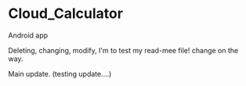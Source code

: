 # Cloud_Calculator
Android app
<p> Deleting, changing, modify, I'm to test my read-mee file! change on the way.
<p> Main update. (testing update....)
